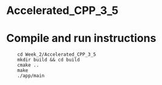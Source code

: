 # Accelerated_CPP_3_5

# Compile and run instructions
```
    cd Week_2/Accelerated_CPP_3_5
    mkdir build && cd build
    cmake .. 
    make
    ./app/main
```